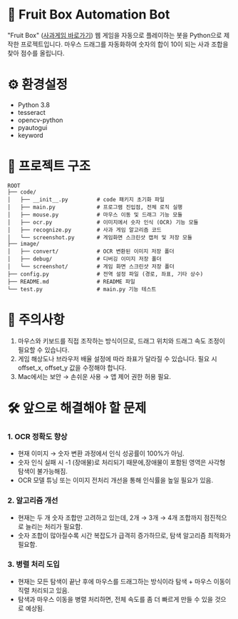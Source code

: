 # 🍎 Fruit Box Automation Bot
"Fruit Box" ([사과게임 바로가기](https://www.gamesaien.com/game/fruit_box_a/)) 웹 게임을 자동으로 플레이하는 봇을 Python으로 제작한 프로젝트입니다.
마우스 드래그를 자동화하여 숫자의 합이 10이 되는 사과 조합을 찾아 점수를 올립니다.

# ⚙️ 환경설정
- Python 3.8
- tesseract
- opencv-python
- pyautogui
- keyword

# 📂 프로젝트 구조
```
ROOT
├── code/
│   ├── __init__.py         # code 패키지 초기화 파일  
│   ├── main.py             # 프로그램 진입점, 전체 로직 실행
│   ├── mouse.py            # 마우스 이동 및 드래그 기능 모듈
│   ├── ocr.py              # 이미지에서 숫자 인식 (OCR) 기능 모듈
│   ├── recognize.py        # 사과 게임 알고리즘 코드
│   └── screenshot.py       # 게임화면 스크린샷 캡처 및 저장 모듈
├── image/
│   ├── convert/            # OCR 변환된 이미지 저장 폴더
│   ├── debug/              # 디버깅 이미지 저장 폴더
│   └── screenshot/         # 게임 화면 스크린샷 저장 폴더
├── config.py               # 전역 설정 파일 (경로, 좌표, 기타 상수)
├── README.md               # README 파일
└── test.py                 # main.py 기능 테스트
```

# 📌 주의사항
 1. 마우스와 키보드를 직접 조작하는 방식이므로, 드래그 위치와 드래그 속도 조정이 필요할 수 있습니다.
 2. 게임 해상도나 브라우저 배율 설정에 따라 좌표가 달라질 수 있습니다. 필요 시 offset_x, offset_y 값을 수정해야 합니다.
 3. Mac에서는 보안 → 손쉬운 사용 → 앱 제어 권한 허용 필요.

# 🛠 앞으로 해결해야 할 문제
### 1. OCR 정확도 향상
 - 현재 이미지 → 숫자 변환 과정에서 인식 성공률이 100%가 아님.
 - 숫자 인식 실패 시 -1 (장애물)로 처리되기 때문에,장애물이 포함된 영역은 사각형 탐색이 불가능해짐.
 - OCR 모델 튜닝 또는 이미지 전처리 개선을 통해 인식률을 높일 필요가 있음.
### 2. 알고리즘 개선
 - 현재는 두 개 숫자 조합만 고려하고 있는데, 2개 → 3개 → 4개 조합까지 점진적으로 늘리는 처리가 필요함.
 - 숫자 조합이 많아질수록 시간 복잡도가 급격히 증가하므로, 탐색 알고리즘 최적화가 필요함.
### 3. 병렬 처리 도입
 - 현재는 모든 탐색이 끝난 후에 마우스를 드래그하는 방식이라  탐색 + 마우스 이동이 직렬 처리되고 있음. 
 - 탐색과 마우스 이동을 병렬 처리하면, 전체 속도를 좀 더 빠르게 만들 수 있을 것으로 예상됨.
